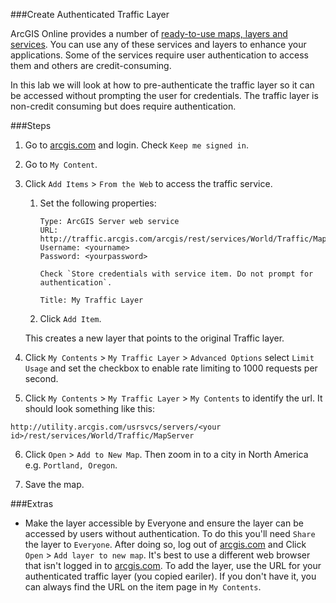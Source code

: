 ###Create Authenticated Traffic Layer

ArcGIS Online provides a number of [ready-to-use maps, layers and services](http://www.arcgis.com/features/maps/index.html). You can use any of these services and layers to enhance your applications. Some of the services require user authentication to access them and others are credit-consuming.

In this lab we will look at how to pre-authenticate the traffic layer so it can be accessed without prompting the user for credentials. The traffic layer is non-credit consuming but does require authentication.

###Steps

1. Go to [arcgis.com](http://www.arcgis.com) and login. Check `Keep me signed in`.

2. Go to `My Content`.

3. Click `Add Items` > `From the Web` to access the traffic service.

	1. Set the following properties:

		```
		Type: ArcGIS Server web service
		URL: http://traffic.arcgis.com/arcgis/rest/services/World/Traffic/MapServer
		Username: <yourname>
		Password: <yourpassword>
		```
		```Check `Store credentials with service item. Do not prompt for authentication`.```

		```Title: My Traffic Layer```

	2. Click `Add Item`.

	This creates a new layer that points to the original Traffic layer.

4. Click `My Contents` > `My Traffic Layer` > `Advanced Options` select `Limit Usage` and set the checkbox to enable rate limiting to 1000 requests per second.

5. Click `My Contents` > `My Traffic Layer` > `My Contents` to identify the url. It should look something like this:

  ```
  http://utility.arcgis.com/usrsvcs/servers/<your id>/rest/services/World/Traffic/MapServer
  ```

6. Click `Open` > `Add to New Map`. Then zoom in to a city in North America e.g. `Portland, Oregon`.

7. Save the map.

###Extras
* Make the layer accessible by Everyone and ensure the layer can be accessed by users without authentication. To do this you'll need `Share` the layer to `Everyone`. After doing so, log out of [arcgis.com](http://www.arcgis.com) and Click `Open` > `Add layer to new map`. It's best to use a different web browser that isn't logged in to [arcgis.com](http://www.arcgis.com). To add the layer, use the URL for your authenticated traffic layer (you copied eariler). If you don't have it, you can always find the URL on the item page in `My Contents`.
